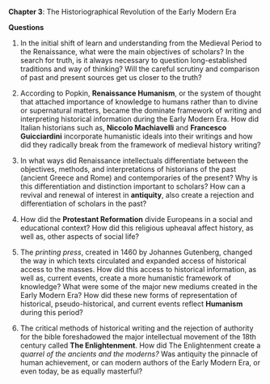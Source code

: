 **Chapter 3**: The Historiographical Revolution of the Early Modern Era

**Questions**

1. In the initial shift of learn and understanding from the Medieval Period to the Renaissance, what were the main objectives of scholars? In the search for truth, is it always necessary to question long-established traditions and way of thinking? Will the careful scrutiny and comparison of past and present sources get us closer to the truth?

2. According to Popkin, **Renaissance Humanism**, or the system of thought that attached importance of knowledge to humans rather than to divine or supernatural matters, became the dominate framework of writing and interpreting historical information during the Early Modern Era. How did Italian historians such as, **Niccolo Machiavelli** and **Francesco Guicciardini** incorporate humanistic ideals into their writings and how did they radically break from the framework of medieval history writing?

3. In what ways did Renaissance intellectuals differentiate between the objectives, methods, and interpretations of historians of the past (ancient Greece and Rome) and contemporaries of the present? Why is this differentiation and distinction important to scholars? How can a revival and renewal of interest in **antiquity**, also create a rejection and differentiation of scholars in the past?

4. How did the **Protestant Reformation** divide Europeans in a social and educational context? How did this religious upheaval affect history, as well as, other aspects of social life?

5. The *printing press*, created in 1460 by Johannes Gutenberg, changed the way in which texts circulated and expanded access of historical access to the masses. How did this access to historical information, as well as, current events, create a more humanistic framework of knowledge? What were some of the major new mediums created in the Early Modern Era? How did these new forms of representation of historical, pseudo-historical, and current events reflect **Humanism** during this period?

6. The critical methods of historical writing and the rejection of authority for the bible foreshadowed the major intellectual movement of the 18th century called **The Enlightenment**. How did The Enlightenment create a *quarrel of the ancients and the moderns?* Was antiquity the pinnacle of human achievement, or can modern authors of the Early Modern Era, or even today, be as equally masterful?
